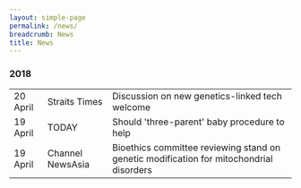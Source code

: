 ```yaml
---
layout: simple-page
permalink: /news/
breadcrumb: News
title: News
---
```


### **2018**

<table class="table-v">
  <tr>
    <td>20 April</td>
    <td>Straits Times</td>
    <td>Discussion on new genetics-linked tech welcome</td>
  </tr>
    <td>19 April</td>
    <td>TODAY</td>
    <td>Should 'three-parent' baby procedure to help</td>
  </tr>
    <td>19 April </td>
    <td>Channel NewsAsia</td>
    <td>Bioethics committee reviewing stand on genetic modification for mitochondrial disorders
  </tr>
</table>

